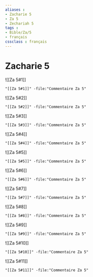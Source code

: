 ```yaml
---
aliases : 
- Zacharie 5
- Za 5
- Zechariah 5
tags : 
- Bible/Za/5
- français
cssclass : français
---
```


# Zacharie 5

![[Za 5#1]]

```query
"[[Za 5#1]]" -file:"Commentaire Za 5"
```

![[Za 5#2]]

```query
"[[Za 5#2]]" -file:"Commentaire Za 5"
```

![[Za 5#3]]

```query
"[[Za 5#3]]" -file:"Commentaire Za 5"
```

![[Za 5#4]]

```query
"[[Za 5#4]]" -file:"Commentaire Za 5"
```

![[Za 5#5]]

```query
"[[Za 5#5]]" -file:"Commentaire Za 5"
```

![[Za 5#6]]

```query
"[[Za 5#6]]" -file:"Commentaire Za 5"
```

![[Za 5#7]]

```query
"[[Za 5#7]]" -file:"Commentaire Za 5"
```

![[Za 5#8]]

```query
"[[Za 5#8]]" -file:"Commentaire Za 5"
```

![[Za 5#9]]

```query
"[[Za 5#9]]" -file:"Commentaire Za 5"
```

![[Za 5#10]]

```query
"[[Za 5#10]]" -file:"Commentaire Za 5"
```

![[Za 5#11]]

```query
"[[Za 5#11]]" -file:"Commentaire Za 5"
```

